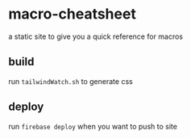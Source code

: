 # macro-cheatsheet

a static site to give you a quick reference for macros


## build
run `tailwindWatch.sh` to generate css

## deploy
run `firebase deploy` when you want to push to site
